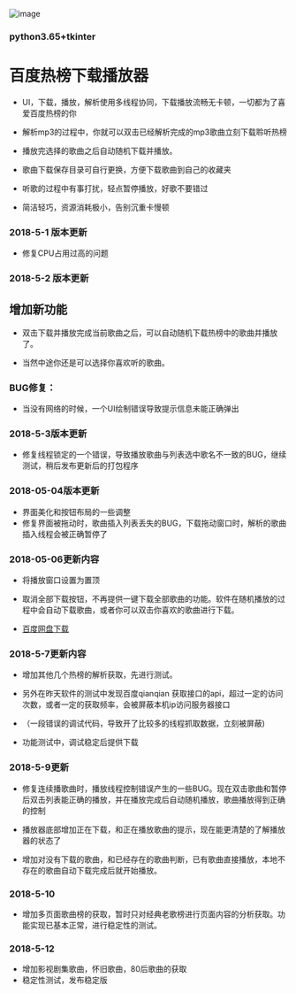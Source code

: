 
 ![image](http://orlhfzwrr.bkt.clouddn.com/pythonw_2018-05-12_22-09-41.png)

### python3.65+tkinter
# 百度热榜下载播放器

* UI，下载，播放，解析使用多线程协同，下载播放流畅无卡顿，一切都为了喜爱百度热榜的你

* 解析mp3的过程中，你就可以双击已经解析完成的mp3歌曲立刻下载聆听热榜

* 播放完选择的歌曲之后自动随机下载并播放。

* 歌曲下载保存目录可自行更换，方便下载歌曲到自己的收藏夹

* 听歌的过程中有事打扰，轻点暂停播放，好歌不要错过

* 简洁轻巧，资源消耗极小，告别沉重卡慢顿




### 2018-5-1 版本更新

* 修复CPU占用过高的问题

### 2018-5-2 版本更新

## 增加新功能

* 双击下载并播放完成当前歌曲之后，可以自动随机下载热榜中的歌曲并播放了。

* 当然中途你还是可以选择你喜欢听的歌曲。

### BUG修复：

* 当没有网络的时候，一个UI绘制错误导致提示信息未能正确弹出


### 2018-5-3版本更新

* 修复线程锁定的一个错误，导致播放歌曲与列表选中歌名不一致的BUG，继续测试，稍后发布更新后的打包程序 

### 2018-05-04版本更新
* 界面美化和按钮布局的一些调整
* 修复界面被拖动时，歌曲插入列表丢失的BUG，下载拖动窗口时，解析的歌曲插入线程会被正确暂停了

### 2018-05-06更新内容
* 将播放窗口设置为置顶
* 取消全部下载按钮，不再提供一键下载全部歌曲的功能。软件在随机播放的过程中会自动下载歌曲，或者你可以双击你喜欢的歌曲进行下载。

* [百度网盘下载](https://pan.baidu.com/s/1VL9EeUXosWgukV_DCwRSiw)

### 2018-5-7更新内容
* 增加其他几个热榜的解析获取，先进行测试。

* 另外在昨天软件的测试中发现百度qianqian 获取接口的api，超过一定的访问次数，或者一定的获取频率，会被屏蔽本机ip访问服务器接口

* （一段错误的调试代码，导致开了比较多的线程抓取数据，立刻被屏蔽)

* 功能测试中，调试稳定后提供下载

### 2018-5-9更新
* 修复连续播歌曲时，播放线程控制错误产生的一些BUG。现在双击歌曲和暂停后双击列表能正确的播放，并在播放完成后自动随机播放，歌曲播放得到正确的控制

* 播放器底部增加正在下载，和正在播放歌曲的提示，现在能更清楚的了解播放器的状态了

* 增加对没有下载的歌曲，和已经存在的歌曲判断，已有歌曲直接播放，本地不存在的歌曲自动下载完成后就开始播放。

### 2018-5-10
* 增加多页面歌曲榜的获取，暂时只对经典老歌榜进行页面内容的分析获取。功能实现已基本正常，进行稳定性的测试。

### 2018-5-12
* 增加影视剧集歌曲，怀旧歌曲，80后歌曲的获取
* 稳定性测试，发布稳定版



